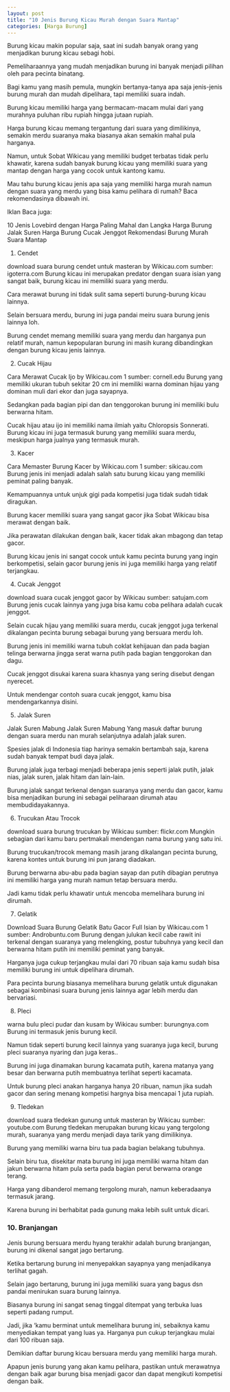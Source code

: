 ```yaml
---
layout: post
title: "10 Jenis Burung Kicau Murah dengan Suara Mantap"
categories: [Harga Burung]
---
```


Burung kicau makin popular saja, saat ini sudah banyak orang yang menjadikan burung kicau sebagi hobi.

Pemeliharaannya yang mudah menjadikan burung ini banyak menjadi pilihan oleh para pecinta binatang.

Bagi kamu yang masih pemula, mungkin bertanya-tanya apa saja jenis-jenis burung murah dan mudah dipelihara, tapi memiliki suara indah.

Burung kicau memiliki harga yang bermacam-macam mulai dari yang murahnya puluhan ribu rupiah hingga jutaan rupiah.

Harga burung kicau memang tergantung dari suara yang dimilikinya, semakin merdu suaranya maka biasanya akan semakin mahal pula harganya.

Namun, untuk Sobat Wikicau yang memiliki budget terbatas tidak perlu khawatir, karena sudah banyak burung kicau yang memiliki suara yang mantap dengan harga yang cocok untuk kantong kamu.

Mau tahu burung kicau jenis apa saja yang memiliki harga murah namun dengan suara yang merdu yang bisa kamu pelihara di rumah? Baca rekomendasinya dibawah ini.

Iklan
Baca juga:

10 Jenis Lovebird dengan Harga Paling Mahal dan Langka
Harga Burung Jalak Suren
Harga Burung Cucak Jenggot
Rekomendasi Burung Murah Suara Mantap

1. Cendet

download suara burung cendet untuk masteran by Wikicau.com
sumber: igoterra.com
Burung kicau ini merupakan predator dengan suara isian yang sangat baik, burung kicau ini memiliki suara yang merdu.

Cara merawat burung ini tidak sulit sama seperti burung-burung kicau lainnya.

Selain bersuara merdu, burung ini juga pandai meiru suara burung jenis lainnya loh.

Burung cendet memang memiliki suara yang merdu dan harganya pun relatif murah, namun kepopularan burung ini masih kurang dibandingkan dengan burung kicau jenis lainnya.

2. Cucak Hijau

Cara Merawat Cucak Ijo by Wikicau.com 1
sumber: cornell.edu
Burung yang memiliki ukuran tubuh sekitar 20 cm ini memiliki warna dominan hijau yang dominan muli dari ekor dan juga sayapnya.

Sedangkan pada bagian pipi dan dan tenggorokan burung ini memiliki bulu berwarna hitam.

Cucak hijau atau ijo ini memiliki nama ilmiah yaitu Chloropsis Sonnerati. Burung kicau ini juga termasuk burung yang memiliki suara merdu, meskipun harga jualnya yang termasuk murah.

3. Kacer

Cara Memaster Burung Kacer by Wikicau.com 1
sumber: sikicau.com
Burung jenis ini menjadi adalah salah satu burung kicau yang memiliki peminat paling banyak.

Kemampuannya untuk unjuk gigi pada kompetisi juga tidak sudah tidak diragukan.

Burung kacer memiliki suara yang sangat gacor jika Sobat Wikicau bisa merawat dengan baik.

Jika perawatan dilakukan dengan baik, kacer tidak akan mbagong dan tetap gacor.

Burung kicau jenis ini sangat cocok untuk kamu pecinta burung yang ingin berkompetisi, selain gacor burung jenis ini juga memiliki harga yang relatif terjangkau.

4. Cucak Jenggot

download suara cucak jenggot gacor by Wikicau
sumber: satujam.com
Burung jenis cucak lainnya yang juga bisa kamu coba pelihara adalah cucak jenggot.

Selain cucak hijau yang memiliki suara merdu, cucak jenggot juga terkenal dikalangan pecinta burung sebagai burung yang bersuara merdu loh.

Burung jenis ini memiliki warna tubuh coklat kehijauan dan pada bagian telinga berwarna jingga serat warna putih pada bagian tenggorokan dan dagu.

Cucak jenggot disukai karena suara khasnya yang sering disebut dengan nyerecet.

Untuk mendengar contoh suara cucak jenggot, kamu bisa mendengarkannya disini.

5. Jalak Suren

Jalak Suren Mabung
Jalak Suren Mabung
Yang masuk daftar burung dengan suara merdu nan murah selanjutnya adalah jalak suren.

Spesies jalak di Indonesia tiap harinya semakin bertambah saja, karena sudah banyak tempat budi daya jalak.

Burung jalak juga terbagi menjadi beberapa jenis seperti jalak putih, jalak nias, jalak suren, jalak hitam dan lain-lain.

Burung jalak sangat terkenal dengan suaranya yang merdu dan gacor, kamu bisa menjadikan burung ini sebagai peliharaan dirumah atau membudidayakannya.

6. Trucukan Atau Trocok

download suara burung trucukan by Wikicau
sumber: flickr.com
Mungkin sebagian dari kamu baru pertmakali mendengan nama burung yang satu ini.

Burung trucukan/trocok memang masih jarang dikalangan pecinta burung, karena kontes untuk burung ini pun jarang diadakan.

Burung berwarna abu-abu pada bagian sayap dan putih dibagian perutnya ini memiliki harga yang murah namun tetap bersuara merdu.

Jadi kamu tidak perlu khawatir untuk mencoba memelihara burung ini dirumah.

7. Gelatik

Download Suara Burung Gelatik Batu Gacor Full Isian by Wikicau.com 1
sumber: Androbuntu.com
Burung dengan julukan kecil cabe rawit ini terkenal dengan suaranya yang melengking, postur tubuhnya yang kecil dan berwarna hitam putih ini memiliki peminat yang banyak.

Harganya juga cukup terjangkau mulai dari 70 ribuan saja kamu sudah bisa memiliki burung ini untuk dipelihara dirumah.

Para pecinta burung biasanya memelihara burung gelatik untuk digunakan sebagai kombinasi suara burung jenis lainnya agar lebih merdu dan bervariasi.

8. Pleci

warna bulu pleci pudar dan kusam by Wikicau
sumber: burungnya.com
Burung ini termasuk jenis burung kecil.

Namun tidak seperti burung kecil lainnya yang suaranya juga kecil, burung pleci suaranya nyaring dan juga keras..

Burung ini juga dinamakan burung kacamata putih, karena matanya yang besar dan berwarna putih membuatnya terlihat seperti kacamata.

Untuk burung pleci anakan harganya hanya 20 ribuan, namun jika sudah gacor dan sering menang kompetisi hargnya bisa mencapai 1 juta rupiah.

9. Tledekan

download suara tledekan gunung untuk masteran by Wikicau
sumber: youtube.com
Burung tledekan merupakan burung kicau yang tergolong murah, suaranya yang merdu menjadi daya tarik yang dimilikinya.

Burung yang memiliki warna biru tua pada bagian belakang tubuhnya.

Selain biru tua, disekitar mata burung ini juga memiliki warna hitam dan jakun berwarna hitam pula serta pada bagian perut berwarna orange terang.

Harga yang dibanderol memang tergolong murah, namun keberadaanya termasuk jarang.

Karena burung ini berhabitat pada gunung maka lebih sulit untuk dicari.

### 10. Branjangan

Jenis burung bersuara merdu hyang terakhir adalah burung branjangan, burung ini dikenal sangat jago bertarung.

Ketika bertarung burung ini menyepakkan sayapnya yang menjadikanya terlihat gagah.

Selain jago bertarung, burung ini juga memiliki suara yang bagus dsn pandai menirukan suara burung lainnya.

Biasanya burung ini sangat senag tinggal ditempat yang terbuka luas seperti padang rumput.

Jadi, jika ‘kamu berminat untuk memelihara burung ini, sebaiknya kamu menyediakan tempat yang luas ya. Harganya pun cukup terjangkau mulai dari 100 ribuan saja.

Demikian daftar burung kicau bersuara merdu yang memiliki harga murah.

Apapun jenis burung yang akan kamu pelihara, pastikan untuk merawatnya dengan baik agar burung bisa menjadi gacor dan dapat mengikuti kompetisi dengan baik.